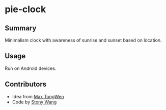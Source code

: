 # pie-clock
## Summary
Minimalism clock with awareness of sunrise and sunset based on location.

## Usage
Run on Android devices.

## Contributors
* Idea from  [Max TongWen](mailto:iamwentong521@gmail.com)
* Code by [Stony Wang](mailto:stonyw@gmail.com)

